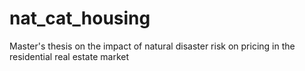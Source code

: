 # nat_cat_housing
Master's thesis on the impact of natural disaster risk on pricing in the residential real estate market
